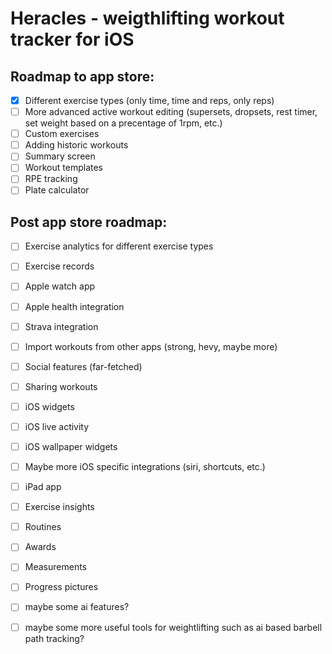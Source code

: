 #  Heracles - weigthlifting workout tracker for iOS

## Roadmap to app store:
- [x] Different exercise types (only time, time and reps, only reps)
- [ ] More advanced active workout editing (supersets, dropsets, rest timer, set weight based on a precentage of 1rpm, etc.)
- [ ] Custom exercises
- [ ] Adding historic workouts
- [ ] Summary screen
- [ ] Workout templates
- [ ] RPE tracking
- [ ] Plate calculator
## Post app store roadmap:
- [ ] Exercise analytics for different exercise types
- [ ] Exercise records
- [ ] Apple watch app
- [ ] Apple health integration
- [ ] Strava integration
- [ ] Import workouts from other apps (strong, hevy, maybe more)
- [ ] Social features (far-fetched)
- [ ] Sharing workouts
- [ ] iOS widgets
- [ ] iOS live activity 
- [ ] iOS wallpaper widgets
- [ ] Maybe more iOS specific integrations (siri, shortcuts, etc.)
- [ ] iPad app
- [ ] Exercise insights
- [ ] Routines 
- [ ] Awards
- [ ] Measurements
- [ ] Progress pictures
- [ ] maybe some ai features?
- [ ] maybe some more useful tools for weightlifting such as ai based barbell path tracking?


